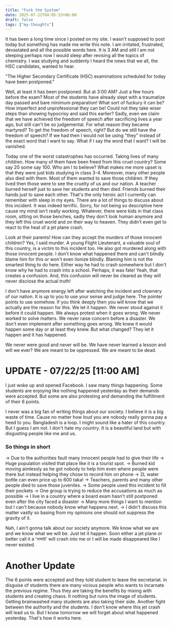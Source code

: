 ```yaml
---
title: "Fuck the System"
date: 2025-07-22T04:05:53+06:00
draft: false
tags: ["my-thoughts"]
---
```


It has been a long time since I posted on my site. I wasn't supposed to post today but something has made me write this note. I am irritated, frustrated, devastated and all the possible words here. It is 3 AM and still I am not sleeping perhaps now I would sleep after revising all the topics of chemistry. I was studying and suddenly I heard the news that we all, the HSC candidates, wanted to hear.

"The Higher Secondary Certificate (HSC) examinations scheduled for today have been postponed."

Well, at least it has been postponed. But at 3:00 AM? Just a few hours before the exam? Most of the students have already slept with a traumatize day passed and bare minimum preparation! What sort of fuckury it can be? How imperfect and unprofessional they can be! Could not they take wiser steps than showing hypocrisy and said this earlier? Sadly, even we claim that we have achieved the freedom of speech after sacrificing lives a year ago, but still can't be so judgemental. For what reason they became martyred? To get the freedom of speech, right? But do we still have the freedom of speech? If we had then I would not be using "they" instead of the exact word that I want to say. What if I say the word that I want? I will be vanished.

Today one of the worst catastrophes has occurred. Taking lives of many children. How many of them have been freed from this cruel country? Some say 20 some say 100. Who am I to believe? What makes me more upset is that they were just kids studying in class 3-4. Moreover, many other people also died with them. Most of them wanted to save those children. If they lived then those were to see the cruelty of us and our nation. A teacher burned herself just to save her students and then died. Friends burned their hands just to save each other. That's the only heroic act I currently can remember with sleep in my eyes. There are a lot of things to discuss about this incident. It was indeed terrific. Sorry, for not being so descriptive here cause my mind isn't really working. Whatever, there were kids in that class room, sitting on those benches, sadly they don't look human anymore and they left this cruel world and on their way to heaven. They didn't even get to react to the heat of a jet plane crash.

Look at their parents! How can they accept the murders of those innocent children? Yes, I said murder. A young Flight Lieutenant, a valuable soul of this country, is a victim to this incident too. He also got murdered along with those innocent people. I don't know what happened there and can't blindly blame him for this or won't even lionize blindly. Blaming him is not the smartest thing to do here. Either way he had to crash somewhere but I don't know why he had to crash into a school. Perhaps, it was fate! Yeah, that creates a confusion. And, this confusion will never be cleared as they will never disclose the actual truth! 

I don't have anymore energy left after watching the incident and clownery of our nation. It is up to you to use your sense and judge here. The pointer points to use somehow. If you think deeply then you will know that we actually are the reason for this. We let it happen. We never stood against it before it could happen. We always protest when it goes wrong. We never worked to solve matters. We never raise concern before a disaster. We don't even implement after something goes wrong. We knew it would happen some day or at least they knew. But what changed? They let it happen and it has happened.

We never were good and never will be. We have never learned a lesson and will we ever?
We are meant to be oppressed. We are meant to be dead.


# UPDATE - 07/22/25 [11:00 AM]

I just woke up and opened Facebook. I saw many things happening. Some students are enjoying like nothing happened yesterday as their demands were accepted. But some are also protesting and demanding the fulfillment of their 6 points. 

I never was a big fan of writing things about our society. I believe it is a big waste of time. Cause no matter how loud you are nobody really gonna pay a heed to you. Bangladesh is a loop. I might sound like a hater of this country. But I guess I am not. I don't hate my country. It is a beautiful land but with disgusting people like me and us. 

### So things in short
-> Due to the authorities fault many innocent people had to give their life
-> Huge population visited that place like it is a tourist spot.
-> Burned kid moving aimlessly as he got nobody to help him even where people were there but instead helping they chose to record him on phone
-> 2L water bottle can even price up to 600 taka!
-> Teachers, parents and many other people died to save those juveniles.
-> Some people used this incident to fill their pockets
-> One group is trying to reduce the accusations as much as possible
-> I live in a country where a board exam hasn't still postponed even after the city faced a disaster
-> Many more things I want to mention but I can't because nobody know what happens next.
-> I didn't discuss this matter vastly so basing from my opinions one should not suppress the gravity of it.

Nah, I ain't gonna talk about our society anymore. We know what we are and we know what we will be. Just let it happen. Soon either a jet plane or better call it a 'ভাঙ্গারি' will crash into me or I will be made disappeared like I never existed.

# Another Update

The 6 points were accepted and they told student to leave the secretariat. in disguise of students there are many vicious people who wants to incarnate the previous regime. Thus they are taking the benefits by mixing with students and creating chaos. It nothing but ruins the image of students. Getting brainwashed many students are also taking their side. Another fight between the authority and the students. I don't know where this jet crash will lead us to. But I know tomorrow we will forget about what happened yesterday. That's how it works here.